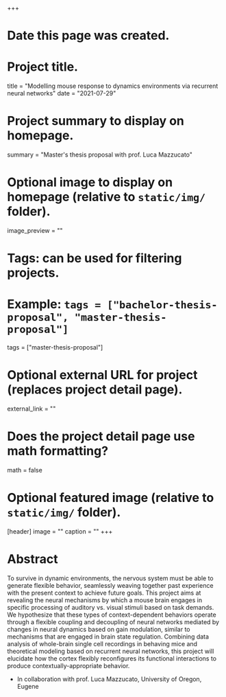 +++
# Date this page was created.

# Project title.
title = "Modelling mouse response to dynamics environments via recurrent neural networks"
date = "2021-07-29"

# Project summary to display on homepage.
summary = "Master's thesis proposal with prof. Luca Mazzucato"

# Optional image to display on homepage (relative to `static/img/` folder).
image_preview = ""

# Tags: can be used for filtering projects.
# Example: `tags = ["bachelor-thesis-proposal", "master-thesis-proposal"]`
tags = ["master-thesis-proposal"]

# Optional external URL for project (replaces project detail page).
external_link = ""

# Does the project detail page use math formatting?
math = false

# Optional featured image (relative to `static/img/` folder).
[header]
image = ""
caption = ""
+++

<!--## Info
<ul style="list-style-type:none">
  <li><b>Thesis type:</b> theoretical</li>
  <li><b>Supervisor:</b> Samir Suweis, email: <a href="">samir.suweis@pd.infn.it</a></li>
  <li><b>Co-supervisor:</b> Marco Baiesi, email: <a href="">marco.baiesi@pd.infn.it</a></li>
</ul>  -->

# Abstract
To survive in dynamic environments, the nervous system must be able to generate flexible behavior, seamlessly weaving together past experience with the present context to achieve future goals. This project aims at revealing the neural mechanisms by which a mouse brain engages in specific processing of auditory vs. visual stimuli based on task demands. We hypothesize that these types of context-dependent behaviors operate through a flexible coupling and decoupling of neural networks mediated by changes in neural dynamics based on gain modulation, similar to mechanisms that are engaged in brain state regulation. Combining data analysis of whole-brain single cell recordings in behaving mice and theoretical modeling based on recurrent neural networks, this project will elucidate how the cortex flexibly reconfigures its functional interactions to produce contextually-appropriate behavior.

* In collaboration with prof. Luca Mazzucato, University of Oregon, Eugene

